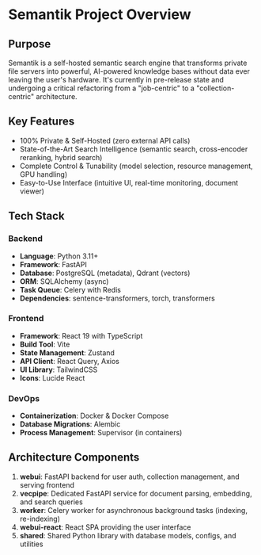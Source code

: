 # Semantik Project Overview

## Purpose
Semantik is a self-hosted semantic search engine that transforms private file servers into powerful, AI-powered knowledge bases without data ever leaving the user's hardware. It's currently in pre-release state and undergoing a critical refactoring from a "job-centric" to a "collection-centric" architecture.

## Key Features
- 100% Private & Self-Hosted (zero external API calls)
- State-of-the-Art Search Intelligence (semantic search, cross-encoder reranking, hybrid search)
- Complete Control & Tunability (model selection, resource management, GPU handling)
- Easy-to-Use Interface (intuitive UI, real-time monitoring, document viewer)

## Tech Stack

### Backend
- **Language**: Python 3.11+
- **Framework**: FastAPI
- **Database**: PostgreSQL (metadata), Qdrant (vectors)
- **ORM**: SQLAlchemy (async)
- **Task Queue**: Celery with Redis
- **Dependencies**: sentence-transformers, torch, transformers

### Frontend  
- **Framework**: React 19 with TypeScript
- **Build Tool**: Vite
- **State Management**: Zustand
- **API Client**: React Query, Axios
- **UI Library**: TailwindCSS
- **Icons**: Lucide React

### DevOps
- **Containerization**: Docker & Docker Compose
- **Database Migrations**: Alembic
- **Process Management**: Supervisor (in containers)

## Architecture Components
1. **webui**: FastAPI backend for user auth, collection management, and serving frontend
2. **vecpipe**: Dedicated FastAPI service for document parsing, embedding, and search queries
3. **worker**: Celery worker for asynchronous background tasks (indexing, re-indexing)
4. **webui-react**: React SPA providing the user interface
5. **shared**: Shared Python library with database models, configs, and utilities